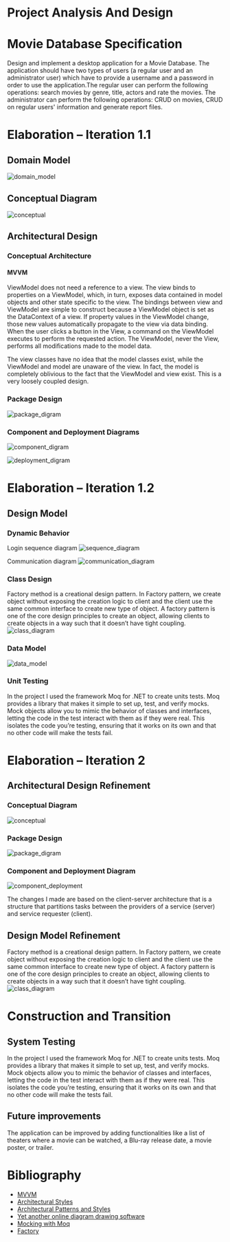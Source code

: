 # Project Analysis And Design

# Movie Database Specification
Design and implement a desktop application for a Movie Database. The application should have two types of users (a regular user and an administrator user) which have to provide a username and a password in order to use the application.The regular user can perform the following operations: search movies by genre, title, actors and rate the movies. The administrator can perform the following operations: CRUD on movies, CRUD on regular users' information and generate report files.

# Elaboration – Iteration 1.1

## Domain Model
![domain_model](images/domain_model.png)

## Conceptual Diagram
![conceptual](images/conceptual.png)

## Architectural Design

### Conceptual Architecture
#### MVVM
ViewModel does not need a reference to a view. The view binds to properties on a ViewModel, which, in turn, exposes data contained in model objects and other state specific to the view. The bindings between view and ViewModel are simple to construct because a ViewModel object is set as the DataContext of a view. If property values in the ViewModel change, those new values automatically propagate to the view via data binding. When the user clicks a button in the View, a command on the ViewModel executes to perform the requested action. The ViewModel, never the View, performs all modifications made to the model data.

The view classes have no idea that the model classes exist, while the ViewModel and model are unaware of the view. In fact, the model is completely oblivious to the fact that the ViewModel and view exist. This is a very loosely coupled design.

### Package Design

![package_digram](images/package_diagram.png)

### Component and Deployment Diagrams

![component_digram](images/component_diagram.png)

![deployment_digram](images/deployment_diagram.png)

# Elaboration – Iteration 1.2

## Design Model

### Dynamic Behavior
Login sequence diagram
![sequence_diagram](images/sequence_diagram.png)

Communication diagram
![communication_diagram](images/communication_diagram.png)

### Class Design
Factory method is a creational design pattern. In Factory pattern, we create object without exposing the creation logic to client and the client use the same common interface to create new type of object. A factory pattern is one of the core design principles to create an object, allowing clients to create objects in a way such that it doesn’t have tight coupling.
![class_diagram](images/class_diagram.png)

### Data Model
![data_model](images/finalmodel.png)

### Unit Testing
In the project I used the framework Moq for .NET to create units tests. Moq provides a library that makes it simple to set up, test, and verify mocks. Mock objects allow you to mimic the behavior of classes and interfaces, letting the code in the test interact with them as if they were real. This isolates the code you’re testing, ensuring that it works on its own and that no other code will make the tests fail.

# Elaboration – Iteration 2

## Architectural Design Refinement
### Conceptual Diagram
![conceptual](images/finalconceptual.png)

### Package Design
![package_digram](images/finalpackage.png)

### Component and Deployment Diagram
![component_deployment](images/finalcomponentdeployment.png)     
  
The changes I made are based on the client-server architecture that is a structure that partitions tasks between the providers of a service (server) and service requester (client).

## Design Model Refinement
Factory method is a creational design pattern. In Factory pattern, we create object without exposing the creation logic to client and the client use the same common interface to create new type of object. A factory pattern is one of the core design principles to create an object, allowing clients to create objects in a way such that it doesn’t have tight coupling.
![class_diagram](images/class_diagram.png)

# Construction and Transition

## System Testing
In the project I used the framework Moq for .NET to create units tests. Moq provides a library that makes it simple to set up, test, and verify mocks. Mock objects allow you to mimic the behavior of classes and interfaces, letting the code in the test interact with them as if they were real. This isolates the code you’re testing, ensuring that it works on its own and that no other code will make the tests fail.

## Future improvements
The application can be improved by adding functionalities like a list of theaters where a movie can be watched, a Blu-ray release date, a movie poster, or trailer.

# Bibliography
- [MVVM](https://msdn.microsoft.com/en-us/magazine/dd419663.aspx)
- [Architectural Styles](https://docs.microsoft.com/en-us/azure/architecture/guide/architecture-styles/)
- [Architectural Patterns and Styles](https://msdn.microsoft.com/en-us/library/ee658117.aspx)
- [Yet another online diagram drawing software](https://www.draw.io)
- [Mocking with Moq](https://spin.atomicobject.com/)
- [Factory](https://www.geeksforgeeks.org)

